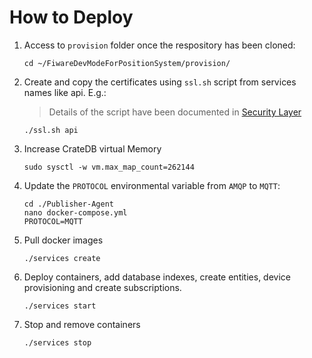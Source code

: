 # How to Deploy

1. Access to `provision` folder once the respository has been cloned:

    ```console
    cd ~/FiwareDevModeForPositionSystem/provision/
    ```

2. Create and copy the certificates using `ssl.sh` script from services names like api. E.g.:

    > Details of the script have been documented in [Security Layer](./AddSecurityLayer.md)

    ```console
    ./ssl.sh api
    ```

3. Increase CrateDB virtual Memory

    ```console
    sudo sysctl -w vm.max_map_count=262144
    ```

4. Update the `PROTOCOL` environmental variable from `AMQP` to `MQTT`:

    ```console
    cd ./Publisher-Agent
    nano docker-compose.yml
    PROTOCOL=MQTT
    ```

5. Pull docker images

    ```console
    ./services create
    ```

6. Deploy containers, add database indexes, create entities, device provisioning and create subscriptions.

    ```console
    ./services start
    ```

7. Stop and remove containers

    ```console
    ./services stop
    ```
